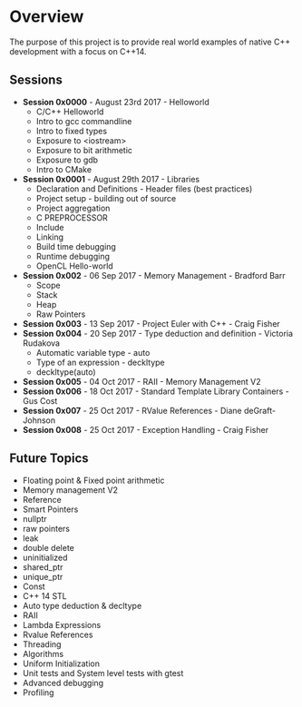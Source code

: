 # Overview
The purpose of this project is to provide real world examples of native C++ development with a focus on C++14.

## Sessions
* <b>Session 0x0000</b> - August 23rd 2017 - Helloworld
  * C/C++ Helloworld
  * Intro to gcc commandline
  * Intro to fixed types
  * Exposure to \<iostream\>
  * Exposure to bit arithmetic
  * Exposure to gdb
  * Intro to CMake
* <b>Session 0x0001</b> - August 29th 2017 - Libraries
  * Declaration and Definitions - Header files (best practices)
  * Project setup - building out of source
  * Project aggregation
  * C PREPROCESSOR
  * Include
  * Linking
  * Build time debugging
  * Runtime debugging
  * OpenCL Hello-world
* <b>Session 0x002</b> - 06 Sep 2017  - Memory Management - Bradford Barr
  * Scope
  * Stack
  * Heap
  * Raw Pointers
* <b>Session 0x003</b> - 13 Sep 2017  - Project Euler with C++ - Craig Fisher
* <b>Session 0x004</b> - 20 Sep 2017  - Type deduction and definition - Victoria Rudakova
  * Automatic variable type - auto
  * Type of an expression - deckltype
  * deckltype(auto)
* <b>Session 0x005</b> - 04 Oct 2017  - RAII - Memory Management V2
* <b>Session 0x006</b> - 18 Oct 2017 - Standard Template Library Containers - Gus Cost
* <b>Session 0x007</b> - 25 Oct 2017 - RValue References - Diane deGraft-Johnson 
* <b>Session 0x008</b> - 25 Oct 2017 - Exception Handling - Craig Fisher


## Future Topics
* Floating point & Fixed point arithmetic
* Memory management V2
* Reference
* Smart Pointers
* nullptr
* raw pointers
* leak
* double delete
* uninitialized
* shared_ptr
* unique_ptr
* Const
* C++ 14 STL
* Auto type deduction & decltype
* RAII
* Lambda Expressions
* Rvalue References
* Threading
* Algorithms
* Uniform Initialization
* Unit tests and System level tests with gtest
* Advanced debugging
* Profiling

